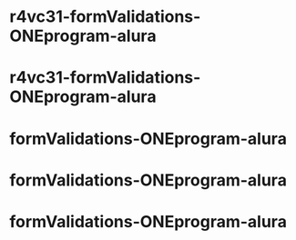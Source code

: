 # r4vc31-formValidations-ONEprogram-alura
# r4vc31-formValidations-ONEprogram-alura
# formValidations-ONEprogram-alura
# formValidations-ONEprogram-alura
# formValidations-ONEprogram-alura

